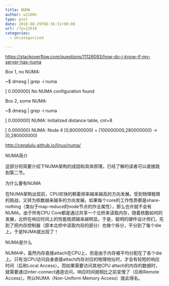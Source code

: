 ```yaml
---
title: NUMA
author: w1100n
type: post
date: 2018-08-29T08:36:51+00:00
url: /?p=12610
categories:
  - Uncategorized

---
```

https://stackoverflow.com/questions/11126093/how-do-i-know-if-my-server-has-numa

Box 1, no NUMA:

~$ dmesg | grep -i numa
  
[ 0.000000] No NUMA configuration found
  
Box 2, some NUMA:

~$ dmesg | grep -i numa
  
[ 0.000000] NUMA: Initialized distance table, cnt=8
  
[ 0.000000] NUMA: Node 4 [0,80000000) + [100000000,280000000) -> [0,280000000)

http://cenalulu.github.io/linux/numa/

NUMA简介
  
这部分将简要介绍下NUMA架构的成因和具体原理，已经了解的读者可以直接跳到第二节。

为什么要有NUMA
  
在NUMA架构出现前，CPU欢快的朝着频率越来越高的方向发展。受到物理极限的挑战，又转为核数越来越多的方向发展。如果每个core的工作性质都是share-nothing（类似于map-reduce的node节点的作业属性），那么也许就不会有NUMA。由于所有CPU Core都是通过共享一个北桥来读取内存，随着核数如何的发展，北桥在响应时间上的性能瓶颈越来越明显。于是，聪明的硬件设计师们，先到了把内存控制器（原本北桥中读取内存的部分）也做个拆分，平分到了每个die上。于是NUMA就出现了！

NUMA是什么
  
NUMA中，虽然内存直接attach在CPU上，但是由于内存被平均分配在了各个die上。只有当CPU访问自身直接attach内存对应的物理地址时，才会有较短的响应时间（后称Local Access）。而如果需要访问其他CPU attach的内存的数据时，就需要通过inter-connect通道访问，响应时间就相比之前变慢了（后称Remote Access）。所以NUMA（Non-Uniform Memory Access）就此得名。